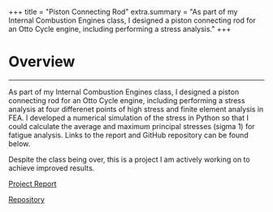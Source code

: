 +++
title = "Piston Connecting Rod"
extra.summary = "As part of my Internal Combustion Engines class, I designed a piston connecting rod for an Otto Cycle engine, including performing a stress analysis."
+++

# Overview
------

As part of my Internal Combustion Engines class, I designed a piston connecting rod for an Otto Cycle engine, including performing a stress analysis at four differenet points of high stress and finite element analysis in FEA. I developed a numerical simulation of the stress in Python so that I could calculate the average and maximum principal stresses (sigma 1) for fatigue analysis. Links to the report and GitHub repository can be found below.

Despite the class being over, this is a project I am actively working on to achieve improved results.

[Project Report](MME540_KylerLimata_GradProjectReport.pdf)

[Repository](https://github.com/KylerLimata/mme540-connecting-rod-project)